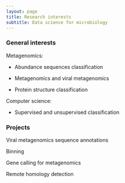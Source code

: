 ```yaml
---
layout: page
title: Research interests
subtitle: Data science for microbiology
---
```


### General interests

Metagenomics:

 - Abundance sequences classification

 - Metagenomics and viral metagenomics

 - Protein structure classification

Computer science:

 - Supervised and unsupervised classification

### Projects

Viral metagenomics sequence annotations

Binning

Gene calling for metagenomics

Remote homology detection





